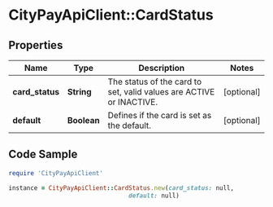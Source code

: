 # CityPayApiClient::CardStatus

## Properties

Name | Type | Description | Notes
------------ | ------------- | ------------- | -------------
**card_status** | **String** | The status of the card to set, valid values are ACTIVE or INACTIVE. | [optional] 
**default** | **Boolean** | Defines if the card is set as the default. | [optional] 

## Code Sample

```ruby
require 'CityPayApiClient'

instance = CityPayApiClient::CardStatus.new(card_status: null,
                                 default: null)
```


